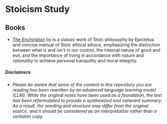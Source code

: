 # Stoicism Study

## Books

* [The Enchiridion](./the-enchiridion) by is a classic work of Stoic philosophy by Epictetus and concise manual of Stoic ethical advice, emphasizing the distinction between what is and isn't in our control, the internal nature of good and evil, and the importance of living in accordance with nature and rationality to achieve personal tranquility and moral integrity.

##### Disclaimers
* _Please be aware that some of the content in this repository you are reading has been rewritten by an advanced language learning model (LLM). While the original notes have been used as a foundation, the text has been reformulated to provide a synthesized and coherent summary. As a result, the wording and structure may differ from the original source, and it should be considered as an interpretation rather than a verbatim copy._